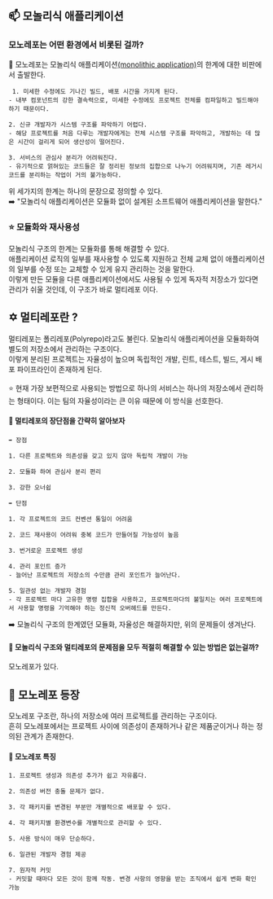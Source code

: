 ## 📫 모놀리식 애플리케이션 
### 모노레포는 어떤 환경에서 비롯된 걸까?

📍 모노레포는 모놀리식 애플리케이션[(monolithic application)](https://en.wikipedia.org/wiki/Monolithic_application)의 한계에 대한 비판에서 출발한다. <br/>
```
 1. 미세한 수정에도 기나긴 빌드, 배포 시간을 가지게 된다.
- 내부 컴포넌트의 강한 결속력으로, 미세한 수정에도 프로젝트 전체를 컴파일하고 빌드해야 하기 때문이다. 

2. 신규 개발자가 시스템 구조를 파악하기 어렵다. 
- 해당 프로젝트를 처음 다루는 개발자에게는 전체 시스템 구조를 파악하고, 개발하는 데 많은 시간이 걸리게 되어 생산성이 떨어진다. 

3. 서비스의 관심사 분리가 어려워진다. 
- 유기적으로 얽혀있는 코드들은 잘 정리된 정보의 집합으로 나누기 어려워지며, 기존 레거시 코드를 분리하는 작업이 거의 불가능하다. 
```
위 세가지의 한계는 하나의 문장으로 정의할 수 있다. <br/>
➡️ "모놀리식 애플리케이션은 모듈화 없이 설계된 소프트웨어 애플리케이션을 말한다."

### ⭐ 모듈화와 재사용성 
모놀리식 구조의 한계는 모듈화를 통해 해결할 수 있다. <br/>
애플리케이션 로직의 일부를 재사용할 수 있도록 지원하고 전체 교체 없이 애플리케이션의 일부를 수정 또는 교체할 수 있게 유지 관리하는 것을 말한다. 
<br/>
이렇게 만든 모듈을 다른 애플리케이션에서도 사용될 수 있게 독자적 저장소가 있다면 관리가 쉬울 것인데, 이 구조가 바로 멀티레포 이다. 

## ✡️ 멀티레포란 ?
멀티레포는 폴리레포(Polyrepo)라고도 불린다. 모놀리식 애플리케이션을 모듈화하여 별도의 저장소에서 관리하는 구조이다. <br/>
이렇게 분리된 프로젝트는 자율성이 높으며 독립적인 개발, 린트, 테스트, 빌드, 게시 배포 파이프라인이 존재하게 된다. <br/><br/>
⭐ 현재 가장 보편적으로 사용되는 방법으로 하나의 서비스는 하나의 저장소에서 관리하는 형태이다. 이는 팀의 자율성이라는 큰 이유 때문에 이 방식을 선호한다. 


#### 📍 멀티레포의 장단점을 간략히 알아보자
```
➡️ 장점

1. 다른 프로젝트와 의존성을 갖고 있지 않아 독립적 개발이 가능 

2. 모듈화 하여 관심사 분리 편리

3. 강한 오너쉽 

➡️ 단점 

1. 각 프로젝트의 코드 컨벤션 통일이 어려움 

2. 코드 재사용이 어려워 중복 코드가 만들어질 가능성이 높음 

3. 번거로운 프로젝트 생성 

4. 관리 포인트 증가
- 늘어난 프로젝트의 저장소의 수만큼 관리 포인트가 늘어난다. 

5. 일관성 없는 개발자 경험 
- 각 프로젝트 마다 고유한 명령 집합을 사용하고, 프로젝트마다의 불일치는 여러 프로젝트에서 사용할 명령을 기억해야 하는 정신적 오버헤드를 만든다. 
```
➡️ 모놀리식 구조의 한계였던 모듈화, 자율성은 해결하지만, 위의 문제들이 생겨난다. 

#### 🤔 모놀리식 구조와 멀티레포의 문제점을 모두 적절히 해결할 수 있는 방법은 없는걸까?
모노레포가 있다. <br/>

## 🥰 모노레포 등장
모노레포 구조란, 하나의 저장소에 여러 프로젝트를 관리하는 구조이다. <br/>
흔히 모노레포에서는 프로젝트 사이에 의존성이 존재하거나 같은 제품군이거나 하는 정의된 관계가 존재한다. 

#### 📍 모노레포 특징 
```
1. 프로젝트 생성과 의존성 추가가 쉽고 자유롭다.

2. 의존성 버전 충돌 문제가 없다. 

3. 각 패키지를 변경된 부분만 개별적으로 배포할 수 있다. 

4. 각 패키지별 환경변수를 개별적으로 관리할 수 있다. 

5. 사용 방식이 매우 단순하다. 

6. 일관된 개발자 경험 제공 

7. 원자적 커밋 
- 커밋할 때마다 모든 것이 함께 작동. 변경 사항의 영향을 받는 조직에서 쉽게 변화 확인 가능 
```